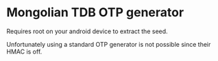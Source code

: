 # Mongolian TDB OTP generator

Requires root on your android device to extract the seed.

Unfortunately using a standard OTP generator is not possible since their HMAC is off.

